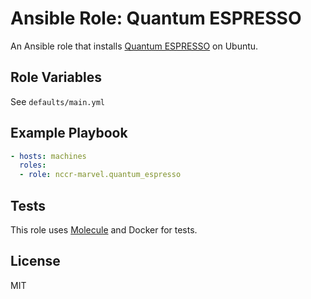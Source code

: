 # Ansible Role: Quantum ESPRESSO

An Ansible role that installs [Quantum ESPRESSO](http://www.quantum-espresso.org) on Ubuntu.

## Role Variables

See `defaults/main.yml`

## Example Playbook

```yaml
- hosts: machines
  roles:
  - role: nccr-marvel.quantum_espresso
```

## Tests

This role uses [Molecule](https://molecule.readthedocs.io/en/latest/#) and Docker for tests.

## License

MIT
